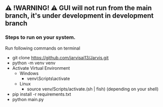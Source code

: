## ⚠️ !WARNING! ⚠️ GUI will not run from the main branch, it's under development in development branch

### Steps to run on your system.
Run following commands on terminal
- git clone https://github.com/jarvisai13/Jarvis.git
- python -m venv venv
- Activate Virtual Environment
  - Windows
    - venv\Scripts\activate
  - Linux
    - source venv/Scripts/activate.(sh | fish) (depending on your shell)
- pip install -r requirements.txt
- python main.py
